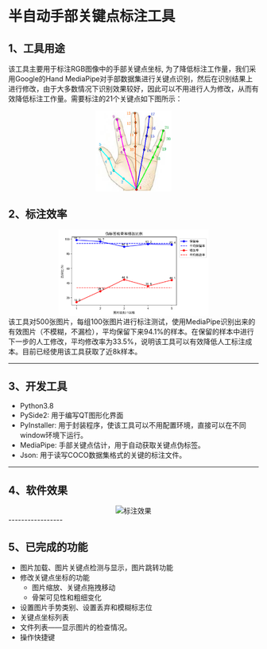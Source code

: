 # 半自动手部关键点标注工具
## 1、工具用途
该工具主要用于标注RGB图像中的手部关键点坐标, 为了降低标注工作量，我们采用Google的Hand MediaPipe对手部数据集进行关键点识别，然后在识别结果上进行修改，由于大多数情况下识别效果较好，因此可以不用进行人为修改，从而有效降低标注工作量。需要标注的21个关键点如下图所示：
<center><img src="./Example.png" width = "30%" height = "50%" alt="标注效果" align=center /></center>

## 2、标注效率
<center><img src="./performance.png" width = "60%" height = "60%" alt="标注效果" align=center /></center>
该工具对500张图片，每组100张图片进行标注测试，使用MediaPipe识别出来的有效图片（不模糊，不漏检），平均保留下来94.1%的样本。在保留的样本中进行下一步的人工修改，平均修改率为33.5%，说明该工具可以有效降低人工标注成本。目前已经使用该工具获取了近8k样本。

---------------------

## 3、开发工具
+ Python3.8
+ PySide2: 用于编写QT图形化界面
+ PyInstaller: 用于封装程序，使该工具可以不用配置环境，直接可以在不同window环境下运行。
+ MediaPipe: 手部关键点估计，用于自动获取关键点伪标签。
+ Json: 用于读写COCO数据集格式的关键的标注文件。
----------------

## 4、软件效果
<center><img src="https://raw.githubusercontent.com/Runki2018/LabelKPs/main/demo.gif" width = "60%" height = "60%" alt="标注效果" align=center /></center>
-----------------

## 5、已完成的功能
+ 图片加载、图片关键点检测与显示，图片跳转功能
+ 修改关键点坐标的功能
  + 图片缩放、关键点拖拽移动
  + 骨架可见性和粗细变化
+ 设置图片手势类别、设置丢弃和模糊标志位
+ 关键点坐标列表
+ 文件列表——显示图片的检查情况。
+ 操作快捷键
